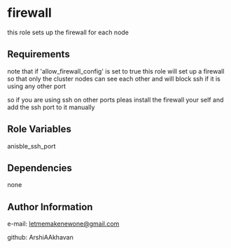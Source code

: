 firewall
=========

this role sets up the firewall for each node

Requirements
------------

note that if 'allow_firewall_config' is set to true this role will set up a firewall so that only the cluster nodes can see each other and will block ssh if it is using any other port

so if you are using ssh on other ports pleas install the firewall your self and add the ssh port to it manually

Role Variables
--------------

anisble_ssh_port

Dependencies
------------

none

Author Information
------------------

e-mail: letmemakenewone@gmail.com

github: ArshiAAkhavan


